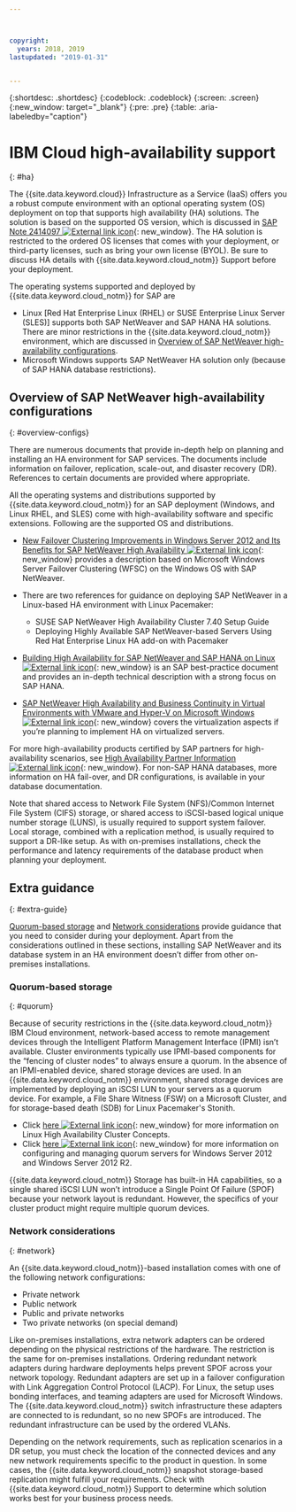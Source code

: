 ```yaml
---



copyright:
  years: 2018, 2019
lastupdated: "2019-01-31"


---
```


{:shortdesc: .shortdesc}
{:codeblock: .codeblock}
{:screen: .screen}
{:new_window: target="_blank"}
{:pre: .pre}
{:table: .aria-labeledby="caption"}


# IBM Cloud high-availability support
{: #ha}

The {{site.data.keyword.cloud}} Infrastructure as a Service (IaaS) offers you a robust compute environment with an optional operating system (OS) deployment on top that supports high availability (HA) solutions. The solution is based on the supported OS version, which is discussed in [SAP Note 2414097 ![External link icon](../../icons/launch-glyph.svg "External link icon")](https://launchpad.support.sap.com/#/notes/2414097){: new_window}. The HA solution is restricted to the ordered OS licenses that comes with your deployment, or third-party licenses, such as bring your own license (BYOL). Be sure to discuss HA details with {{site.data.keyword.cloud_notm}} Support before your deployment.

The operating systems supported and deployed by {{site.data.keyword.cloud_notm}} for SAP are
* Linux [Red Hat Enterprise Linux (RHEL) or SUSE Enterprise Linux Server (SLES)] supports both SAP NetWeaver and SAP HANA HA solutions. There are minor restrictions in the {{site.data.keyword.cloud_notm}} environment, which are discussed in [Overview of SAP NetWeaver high-availability configurations](#overview-configs).
* Microsoft Windows supports SAP NetWeaver HA solution only (because of SAP HANA database restrictions).

## Overview of SAP NetWeaver high-availability configurations
{: #overview-configs}

There are numerous documents that provide in-depth help on planning and installing an HA environment for SAP services. The documents include information on failover, replication, scale-out, and disaster recovery (DR). References to certain documents are provided where appropriate.

All the operating systems and distributions supported by {{site.data.keyword.cloud_notm}} for an SAP deployment (Windows, and Linux RHEL, and SLES) come with high-availability software and specific extensions. Following are the supported OS and distributions.

* [New Failover Clustering Improvements in Windows Server 2012 and Its Benefits for SAP NetWeaver High Availability ![External link icon](../../icons/launch-glyph.svg "External link icon")](https://blogs.sap.com/2013/10/16/new-failover-clustering-improvements-in-windows-server-2012-and-its-benefits-for-sap-netweaver-high-availability/){: new_window} provides a description based on Microsoft Windows Server Failover Clustering (WFSC) on the Windows OS with SAP NetWeaver.

* There are two references for guidance on deploying SAP NetWeaver in a Linux-based HA environment with Linux Pacemaker:
  * SUSE SAP NetWeaver High Availability Cluster 7.40 Setup Guide
  * Deploying Highly Available SAP NetWeaver-based Servers Using Red Hat Enterprise Linux HA add-on with Pacemaker

* [Building High Availability for SAP NetWeaver and SAP HANA on Linux ![External link icon](../../icons/launch-glyph.svg "External link icon")](https://support.sap.com/content/dam/SAAP/SAP_Activate/AGS_70.pdf){: new_window} is an SAP best-practice document and provides an in-depth technical description with a strong focus on SAP HANA.

* [SAP NetWeaver High Availability and Business Continuity in Virtual Environments with VMware and Hyper-V on Microsoft Windows ![External link icon](../../icons/launch-glyph.svg "External link icon")](https://www.sap.com/documents/2015/07/508b62bc-5b7c-0010-82c7-eda71af511fa.html){: new_window} covers the virtualization aspects if you’re planning to implement HA on virtualized servers.

For more high-availability products certified by SAP partners for high-availability scenarios, see [High Availability Partner Information ![External link icon](../../icons/launch-glyph.svg "External link icon")](https://wiki.scn.sap.com/wiki/display/SI/High+Availability+Partner+Information){: new_window}.
For non-SAP HANA databases, more information on HA fail-over, and DR configurations, is available in your database documentation.

Note that shared access to Network File System (NFS)/Common Internet File System (CIFS) storage, or shared access to iSCSI-based logical unique number storage (LUNS), is usually required to support system failover. Local storage, combined with a replication method, is usually required to support a DR-like setup. As with on-premises installations, check the performance and latency requirements of the database product when planning your deployment.

## Extra guidance
{: #extra-guide}

[Quorum-based storage](#quorum) and [Network considerations](#network) provide guidance that you need to consider during your deployment. Apart from the considerations outlined in these sections, installing SAP NetWeaver and its database system in an HA environment doesn’t differ from other on-premises installations.

### Quorum-based storage
{: #quorum}

Because of security restrictions in the {{site.data.keyword.cloud_notm}} IBM Cloud environment, network-based access to remote management devices through the Intelligent Platform Management Interface (IPMI) isn’t available. Cluster environments typically use IPMI-based components for the “fencing of cluster nodes” to always ensure a quorum. In the absence of an IPMI-enabled device, shared storage devices are used. In an {{site.data.keyword.cloud_notm}} environment, shared storage devices are implemented by deploying an iSCSI LUN to your servers as a quorum device. For example, a File Share Witness (FSW) on a Microsoft Cluster, and for storage-based death (SDB) for Linux Pacemaker's Stonith.
* Click [here ![External link icon](../../icons/launch-glyph.svg "External link icon")](http://linux-ha.org/wiki/Cluster_Concepts){: new_window} for more information on Linux High Availability Cluster Concepts.
* Click [here ![External link icon](../../icons/launch-glyph.svg "External link icon")](https://docs.microsoft.com/en-us/windows-server/failover-clustering/manage-cluster-quorum){: new_window} for more information on configuring and managing quorum servers for Windows Server 2012 and Windows Server 2012 R2.

{{site.data.keyword.cloud_notm}} Storage has built-in HA capabilities, so a single shared iSCSI LUN won’t introduce a Single Point Of Failure (SPOF) because your network layout is redundant. However, the specifics of your cluster product might require multiple quorum devices.

### Network considerations
{: #network}

An {{site.data.keyword.cloud_notm}}-based installation comes with one of the following network configurations:
* Private network
* Public network
* Public and private networks
* Two private networks (on special demand)

Like on-premises installations, extra network adapters can be ordered depending on the physical restrictions of the hardware. The restriction is the same for on-premises installations. Ordering redundant network adapters during hardware deployments helps prevent  SPOF across your network topology. Redundant adapters are set up in a failover configuration with Link Aggregation Control Protocol (LACP). For Linux, the setup uses bonding interfaces, and teaming adapters are used for Microsoft Windows. The {{site.data.keyword.cloud_notm}} switch infrastructure these adapters are connected to is redundant, so no new SPOFs are introduced. The redundant infrastructure can be used by the ordered VLANs.

Depending on the network requirements, such as replication scenarios in a DR setup, you must check the location of the connected devices and any new network requirements specific to the product in question. In some cases, the {{site.data.keyword.cloud_notm}} snapshot storage-based replication might fulfill your requirements. Check with {{site.data.keyword.cloud_notm}} Support to determine which solution works best for your business process needs.
